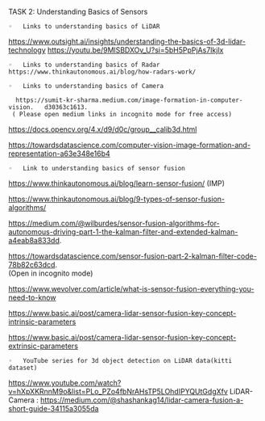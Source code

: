 TASK 2: Understanding Basics of Sensors

	◦	Links to understanding basics of LiDAR
   https://www.outsight.ai/insights/understanding-the-basics-of-3d-lidar-technology
  https://youtu.be/9MlSBDXOv_U?si=5bH5PpPjAs7Ikjlx

	◦	Links to understanding basics of Radar
    https://www.thinkautonomous.ai/blog/how-radars-work/

	◦	Links to understanding basics of Camera

      https://sumit-kr-sharma.medium.com/image-formation-in-computer-vision.   d30363c1613.                    
     ( Please open medium links in incognito mode for free access)

   https://docs.opencv.org/4.x/d9/d0c/group__calib3d.html

https://towardsdatascience.com/computer-vision-image-formation-and-representation-a63e348e16b4

	◦	Link to understanding basics of sensor fusion

https://www.thinkautonomous.ai/blog/learn-sensor-fusion/   (IMP)

https://www.thinkautonomous.ai/blog/9-types-of-sensor-fusion-algorithms/

https://medium.com/@wilburdes/sensor-fusion-algorithms-for-autonomous-driving-part-1-the-kalman-filter-and-extended-kalman-a4eab8a833dd. 

https://towardsdatascience.com/sensor-fusion-part-2-kalman-filter-code-78b82c63dcd.  
(Open in incognito mode)

https://www.wevolver.com/article/what-is-sensor-fusion-everything-you-need-to-know

https://www.basic.ai/post/camera-lidar-sensor-fusion-key-concept-intrinsic-parameters

https://www.basic.ai/post/camera-lidar-sensor-fusion-key-concept-extrinsic-parameters

	◦	YouTube series for 3d object detection on LiDAR data(kitti dataset) 
https://www.youtube.com/watch?v=hXpXKRnnM9o&list=PLo_PZo4fbNrAHsTP5LOhdIPYQUtGdgXfv
  LiDAR- Camera :
   https://medium.com/@shashankag14/lidar-camera-fusion-a-short-guide-34115a3055da

